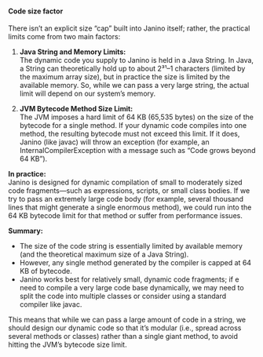 #### Code size factor

There isn’t an explicit size “cap” built into Janino itself; rather, the practical limits come from two main factors:

1. **Java String and Memory Limits:**  
   The dynamic code you supply to Janino is held in a Java String. In Java, a String can theoretically hold up to about 2³¹–1 characters (limited by the maximum array size), but in practice the size is limited by the available memory. So, while we can pass a very large string, the actual limit will depend on our system’s memory.

2. **JVM Bytecode Method Size Limit:**  
   The JVM imposes a hard limit of 64 KB (65,535 bytes) on the size of the bytecode for a single method. If your dynamic code compiles into one method, the resulting bytecode must not exceed this limit. If it does, Janino (like javac) will throw an exception (for example, an InternalCompilerException with a message such as “Code grows beyond 64 KB”).  
   

**In practice:**  
Janino is designed for dynamic compilation of small to moderately sized code fragments—such as expressions, scripts, or small class bodies. If we try to pass an extremely large code body (for example, several thousand lines that might generate a single enormous method), we could run into the 64 KB bytecode limit for that method or suffer from performance issues.

**Summary:**  
- The size of the code string is essentially limited by available memory (and the theoretical maximum size of a Java String).  
- However, any single method generated by the compiler is capped at 64 KB of bytecode.  
- Janino works best for relatively small, dynamic code fragments; if e need to compile a very large code base dynamically, we may need to split the code into multiple classes or consider using a standard compiler like javac.

This means that while we can pass a large amount of code in a string, we should design our dynamic code so that it’s modular (i.e., spread across several methods or classes) rather than a single giant method, to avoid hitting the JVM’s bytecode size limit.
